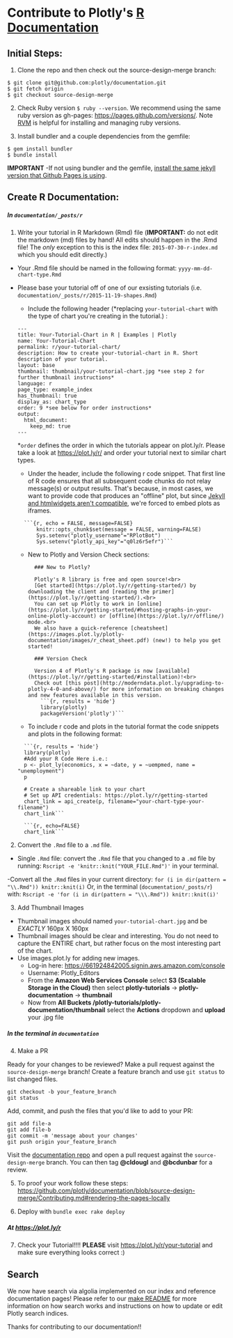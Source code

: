 # Contribute to Plotly's [R Documentation](https://plot.ly/r/)
## Initial Steps:
1. Clone the repo and then check out the source-design-merge branch:

  ```
  $ git clone git@github.com:plotly/documentation.git
  $ git fetch origin
  $ git checkout source-design-merge
  ```

2. Check Ruby version `$ ruby --version`. We recommend using the same ruby version as gh-pages: https://pages.github.com/versions/. Note [RVM](https://rvm.io/rvm/install) is helpful for installing and managing ruby versions.

3. Install bundler and a couple dependencies from the gemfile:

  ```
  $ gem install bundler
  $ bundle install

  ```
<b>IMPORTANT</b> -If not using bundler and the gemfile, [install the same jekyll version that Github Pages is using](https://pages.github.com/versions/).

## Create R Documentation:

##### In `documentation/_posts/r`
1. Write your tutorial in R Markdown (Rmd) file (**IMPORTANT:** do not edit the markdown (md) files by hand! All edits should happen in the .Rmd file! The *only* exception to this is the index file: `2015-07-30-r-index.md` which you should edit directly.)
  - Your .Rmd file should be named in the following format: `yyyy-mm-dd-chart-type.Rmd`
  - Please base your tutorial off of one of our exsisting tutorials (i.e. `documentation/_posts/r/2015-11-19-shapes.Rmd`)
      - Include the following header (*replacing `your-tutorial-chart` with the type of chart you're creating in the tutorial.) :
      ```
      ---
      title: Your-Tutorial-Chart in R | Examples | Plotly
      name: Your-Tutorial-Chart
      permalink: r/your-tutorial-chart/
      description: How to create your-tutorial-chart in R. Short description of your tutorial.
      layout: base
      thumbnail: thumbnail/your-tutorial-chart.jpg *see step 2 for further thumbnail instructions*
      language: r
      page_type: example_index
      has_thumbnail: true
      display_as: chart_type
      order: 9 *see below for order instructions*
      output:
        html_document:
          keep_md: true
      ---
      ```
      *`order` defines the order in which the tutorials appear on plot.ly/r. Please take a look at https://plot.ly/r/ and order your tutorial next to similar chart types.
      - Under the header, include the following r code snippet. That first line of R code ensures that all subsequent code chunks do not relay message(s) or output results. That's because, in most cases, we want to provide code that produces an "offline" plot, but since [Jekyll and htmlwidgets aren't compatible](https://github.com/yihui/knitr-jekyll/issues/8#issuecomment-104112826), we're forced to embed plots as iframes.

      ```
        ```{r, echo = FALSE, message=FALSE}
            knitr::opts_chunk$set(message = FALSE, warning=FALSE)
            Sys.setenv("plotly_username"="RPlotBot")
            Sys.setenv("plotly_api_key"="q0lz6r5efr")```
      ```
    - New to Plotly and Version Check sections:
      ```
        ### New to Plotly?

        Plotly's R library is free and open source!<br>
        [Get started](https://plot.ly/r/getting-started/) by downloading the client and [reading the primer](https://plot.ly/r/getting-started/).<br>
        You can set up Plotly to work in [online](https://plot.ly/r/getting-started/#hosting-graphs-in-your-online-plotly-account) or [offline](https://plot.ly/r/offline/) mode.<br>
        We also have a quick-reference [cheatsheet](https://images.plot.ly/plotly-documentation/images/r_cheat_sheet.pdf) (new!) to help you get started!

        ### Version Check

        Version 4 of Plotly's R package is now [available](https://plot.ly/r/getting-started/#installation)!<br>
        Check out [this post](http://moderndata.plot.ly/upgrading-to-plotly-4-0-and-above/) for more information on breaking changes and new features available in this version.
          ```{r, results = 'hide'}
          library(plotly)
          packageVersion('plotly')```
      ```

    - To include r code and plots in the tutorial format the code snippets and plots in the following format:

    ```
      ```{r, results = 'hide'}
      library(plotly)
      #Add your R Code Here i.e.:
      p <- plot_ly(economics, x = ~date, y = ~uempmed, name = "unemployment")
      p

      # Create a shareable link to your chart
      # Set up API credentials: https://plot.ly/r/getting-started
      chart_link = api_create(p, filename="your-chart-type-your-filename")
      chart_link```
    ```

    ```
      ```{r, echo=FALSE}
      chart_link```
    ```


2. Convert the `.Rmd` file to a `.md` file.
  - Single `.Rmd` file: convert the `.Rmd` file that you changed to a `.md` file by running: `Rscript -e 'knitr::knit("YOUR_FILE.Rmd")'` in your terminal.

  -Convert all the `.Rmd` files in your current directory: `for (i in dir(pattern = "\\.Rmd")) knitr::knit(i)` Or, in the terminal (`documentation/_posts/r`) with: `Rscript -e 'for (i in dir(pattern = "\\\.Rmd")) knitr::knit(i)'`

3. Add Thumbnail Images
  - Thumbnail images should named `your-tutorial-chart.jpg` and be *EXACTLY* 160px X 160px
  - Thumbnail images should be clear and interesting. You do not need to capture the ENTIRE chart, but rather focus on the most interesting part of the chart.
  - Use images.plot.ly for adding new images.
    - Log-in here: https://661924842005.signin.aws.amazon.com/console
    - Username: Plotly_Editors
    - From the <b>Amazon Web Services Console</b> select <b>S3 (Scalable Storage in the Cloud)</b> then select <b>plotly-tutorials</b> -> <b>plotly-documentation</b> -> <b>thumbnail</b>
    - Now from <b>All Buckets /plotly-tutorials/plotly-documentation/thumbnail</b> select the <b>Actions</b> dropdown and <b>upload</b> your .jpg file

##### In the terminal in `documentation`
4. Make a PR

  Ready for your changes to be reviewed? Make a pull request against the `source-design-merge` branch!
  Create a feature branch and use `git status` to list changed files.
  ```
  git checkout -b your_feature_branch
  git status
  ```
  Add, commit, and push the files that you'd like to add to your PR:
  ```
  git add file-a
  git add file-b
  git commit -m 'message about your changes'
  git push origin your_feature_branch
  ```
  Visit the [documentation repo](https://github.com/plotly/documentation) and open a pull request against the `source-design-merge` branch. You can then tag **@cldougl** and **@bcdunbar** for a review.

5. To proof your work follow these steps: https://github.com/plotly/documentation/blob/source-design-merge/Contributing.md#rendering-the-pages-locally

6. Deploy with `bundle exec rake deploy`

##### At https://plot.ly/r
7. Check your Tutorial!!!!
  <b>PLEASE</b> visit https://plot.ly/r/your-tutorial and make sure everything looks correct :)

## Search

We now have search via algolia implemented on our index and reference documentation pages! Please refer to our [make README](https://github.com/plotly/documentation/blob/source-design-merge/make_instructions.txt) for more information on how search works and instructions on how to update or edit Plotly search indices.

Thanks for contributing to our documentation!!

